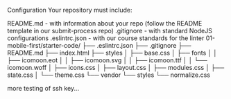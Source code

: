 Configuration
Your repository must include:

README.md - with information about your repo (follow the README template in our submit-process repo)
.gitignore - with standard NodeJS configurations
.eslintrc.json - with our course standards for the linter
01-mobile-first/starter-code/
├── .eslintrc.json
├── .gitignore
├── README.md
├── index.html
├── styles
│   ├── base.css
│   ├── fonts
│   │   ├── icomoon.eot
│   │   ├── icomoon.svg
│   │   ├── icomoon.ttf
│   │   └── icomoon.woff
│   ├── icons.css
│   ├── layout.css
│   ├── modules.css
│   ├── state.css
│   └── theme.css
└── vendor
    └── styles
        └── normalize.css


more testing of ssh key...